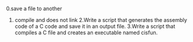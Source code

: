 0.save a file to another
1. compile and does not link
2.Write a script that generates the assembly code of a C code and save it in an output file.
3.Write a script that compiles a C file and creates an executable named cisfun.
